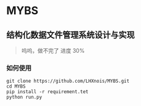 # MYBS
## 结构化数据文件管理系统设计与实现
> 呜呜，做不完了
> 进度 30%

### 如何使用
```shell
git clone https://github.com/LHXnois/MYBS.git
cd MYBS
pip install -r requirement.tet
python run.py
```
